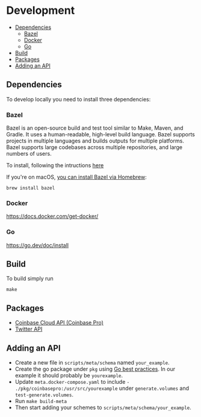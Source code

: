 # Development

- [Dependencies](#dependencies)
	- [Bazel](#bazel)
	- [Docker](#docker)
	- [Go](#go)
- [Build](#build)
- [Packages](#packages)
- [Adding an API](#adding-an-api)

## Dependencies
To develop locally you need to install three dependencies:

### Bazel

Bazel is an open-source build and test tool similar to Make, Maven, and Gradle. It uses a human-readable, high-level build language. Bazel supports projects in multiple languages and builds outputs for multiple platforms. Bazel supports large codebases across multiple repositories, and large numbers of users.

To install, following the intructions [here](https://docs.bazel.build/versions/4.2.2/bazel-overview.html#how-do-i-use-bazel)

If you're on macOS, [you can install Bazel via Homebrew](https://docs.bazel.build/versions/4.2.2/install-os-x.html#step-2-install-bazel-via-homebrew):

```
brew install bazel
```

### Docker

https://docs.docker.com/get-docker/

### Go

https://go.dev/doc/install


## Build

To build simply run

```
make
```

## Packages

- [Coinbase Cloud API (Coinbase Pro)](https://github.com/alpine-hodler/sdk/blob/main/pkg/coinbasepro#development/README.md)
- [Twitter API](https://github.com/alpine-hodler/sdk/blob/main/pkg/twitter#development/README.md)

## Adding an API

- Create a new file in `scripts/meta/schema` named `your_example`.
- Create the go package under `pkg` using [Go best practices](https://go.dev/blog/package-names#package-names).  In our example it should probably be `yourexample`.
- Update `meta.docker-compose.yaml` to include `- ./pkg/coinbasepro:/usr/src/yourexample` under `generate.volumes` and `test-generate.volumes`.
- Run `make build-meta`
- Then start adding your schemes to `scripts/meta/schema/your_example`.
